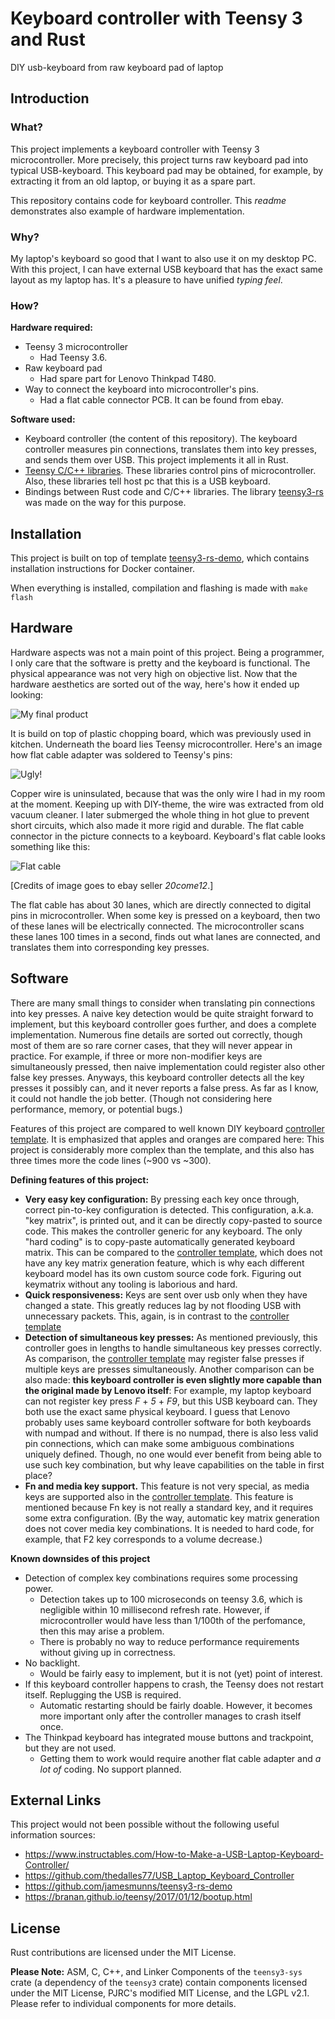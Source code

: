 # Keyboard controller with Teensy 3 and Rust
DIY usb-keyboard from raw keyboard pad of laptop

## Introduction
### What?
This project implements a keyboard controller with Teensy 3 microcontroller. More precisely, this project turns raw keyboard pad into typical USB-keyboard. This keyboard pad may be obtained, for example, by extracting it from an old laptop, or buying it as a spare part. 

This repository contains code for keyboard controller. This _readme_ demonstrates also example of hardware implementation.

### Why?
My laptop's keyboard so good that I want to also use it on my desktop PC. With this project, I can have external USB keyboard that has the exact same layout as my laptop has. It's a pleasure to have unified _typing feel_.

### How?
**Hardware required:**
* Teensy 3 microcontroller
    * Had Teensy 3.6.
* Raw keyboard pad 
    * Had spare part for Lenovo Thinkpad T480.
* Way to connect the keyboard into microcontroller's pins.
    * Had a flat cable connector PCB. It can be found from ebay.
 
**Software used:**
* Keyboard controller (the content of this repository). The keyboard controller measures pin connections, translates them into key presses, and sends them over USB. This project implements it all in Rust. 
* [Teensy C/C++ libraries](https://github.com/PaulStoffregen/cores). These libraries control pins of microcontroller. Also, these libraries tell host pc that this is a USB keyboard.
* Bindings between Rust code and C/C++ libraries. The library [teensy3-rs](https://github.com/tolvanea/teensy3-rs) was made on the way for this purpose.

## Installation
This project is built on top of template [teensy3-rs-demo](https://github.com/tolvanea/teensy3-rs-demo), which contains installation instructions for Docker container.

When everything is installed, compilation and flashing is made with
```make flash```

## Hardware
Hardware aspects was not a main point of this project. Being a programmer, I only care that the software is pretty and the keyboard is functional. The physical appearance was not very high on objective list. Now that the hardware aesthetics are sorted out of the way, here's how it ended up looking:

![My final product](documentation/finished_product.jpg)

It is build on top of plastic chopping board, which was previously used in kitchen. Underneath the board lies Teensy microcontroller. Here's an image how flat cable adapter was soldered to Teensy's pins:

![Ugly!](documentation/not_like_this.jpg)

Copper wire is uninsulated, because that was the only wire I had in my room at the moment. Keeping up with DIY-theme, the wire was extracted from old vacuum cleaner. I later submerged the whole thing in hot glue to prevent short circuits, which also made it more rigid and durable. The flat cable connector in the picture connects to a keyboard. Keyboard's flat cable looks something like this:

![Flat cable](documentation/flat_cable.jpg)

[Credits of image goes to ebay seller _20come12_.] 

The flat cable has about 30 lanes, which are directly connected to digital pins in microcontroller. When some key is pressed on a keyboard, then two of these lanes will be electrically connected. The microcontroller scans these lanes 100 times in a second, finds out what lanes are connected, and translates them into corresponding key presses.

## Software
There are many small things to consider when translating pin connections into key presses. A naive key detection would be quite straight forward to implement, but this keyboard controller goes further, and does a complete implementation. Numerous fine details are sorted out correctly, though most of them are so rare corner cases, that they will never appear in practice. For example, if three or more non-modifier keys are simultaneously pressed, then naive implementation could register also other false key presses. Anyways, this keyboard controller detects all the key presses it possibly can, and it never reports a false press. As far as I know, it could not handle the job better. (Though not considering here performance, memory, or potential bugs.)

Features of this project are compared to well known DIY keyboard [controller template](https://github.com/thedalles77/USB_Laptop_Keyboard_Controller). It is emphasized that apples and oranges are compared here: This project is considerably more complex than the template, and this also has three times more the code lines (~900 vs ~300). 

**Defining features of this project:**
* **Very easy key configuration:** By pressing each key once through, correct pin-to-key configuration is detected. This configuration, a.k.a. "key matrix", is printed out, and it can be directly copy-pasted to source code. This makes the controller generic for any keyboard. The only "hard coding" is to copy-paste automatically generated keyboard matrix. This can be compared to the [controller template](https://github.com/thedalles77/USB_Laptop_Keyboard_Controller), which does not have any key matrix generation feature, which is why each different keyboard model has its own custom source code fork. Figuring out keymatrix without any tooling is laborious and hard.
* **Quick responsiveness:** Keys are sent over usb only when they have changed a state. This greatly reduces lag by not flooding USB with unnecessary packets. This, again, is in contrast to the [controller template](https://github.com/thedalles77/USB_Laptop_Keyboard_Controller)
* **Detection of simultaneous key presses:** As mentioned previously, this controller goes in lengths to handle simultaneous key presses correctly. As comparison, the [controller template](https://github.com/thedalles77/USB_Laptop_Keyboard_Controller) may register false presses if multiple keys are presses simultaneously. Another comparison can be also made: **this keyboard controller is even slightly more capable than the original made by Lenovo itself**: For example, my laptop keyboard can not register key press _F_ + _5_ + _F9_, but this USB keyboard can. They both use the exact same physical keyboard. I guess that Lenovo probably uses same keyboard controller software for both keyboards with numpad and without. If there is no numpad, there is also less valid pin connections, which can make some ambiguous combinations uniquely defined. Though, no one would ever benefit from being able to use such key combination, but why leave capabilities on the table in first place?
* **Fn and media key support.** This feature is not very special, as media keys are supported also in the [controller template](https://github.com/thedalles77/USB_Laptop_Keyboard_Controller). This feature is mentioned because Fn key is not really a standard key, and it requires some extra configuration. (By the way, automatic key matrix generation does not cover media key combinations. It is needed to hard code, for example, that F2 key corresponds to a volume decrease.)

**Known downsides of this project**
* Detection of complex key combinations requires some processing power. 
    * Detection takes up to 100 microseconds on teensy 3.6, which is negligible within 10 millisecond refresh rate. However, if microcontroller would have less than 1/100th of the perfomance, then this may arise a problem. 
    * There is probably no way to reduce performance requirements without giving up in correctness. 
* No backlight.
    * Would be fairly easy to implement, but it is not (yet) point of interest.
* If this keyboard controller happens to crash, the Teensy does not restart itself. Replugging the USB is required.
    * Automatic restarting should be fairly doable. However, it becomes more important only after the controller manages to crash itself once.
* The Thinkpad keyboard has integrated mouse buttons and trackpoint, but they are not used.
    * Getting them to work would require another flat cable adapter and _a lot of_ coding. No support planned.



## External Links
This project would not been possible without the following useful information sources:
* https://www.instructables.com/How-to-Make-a-USB-Laptop-Keyboard-Controller/
* https://github.com/thedalles77/USB_Laptop_Keyboard_Controller  
* https://github.com/jamesmunns/teensy3-rs-demo
* https://branan.github.io/teensy/2017/01/12/bootup.html


## License
Rust contributions are licensed under the MIT License.

**Please Note:** ASM, C, C++, and Linker Components of the `teensy3-sys` crate (a dependency of the `teensy3` crate) contain components licensed under the MIT License, PJRC's modified MIT License, and the LGPL v2.1. Please refer to individual components for more details.
